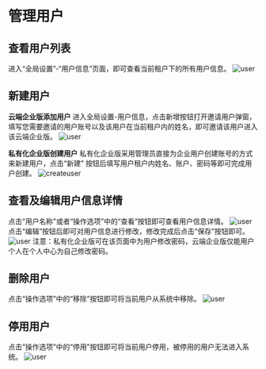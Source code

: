 # 管理用户
## 查看用户列表
进入“全局设置”-“用户信息”页面，即可查看当前租户下的所有用户信息。
![user](https://docimages.blob.core.chinacloudapi.cn/images/Console/users/云端版邀请用户.png)

## 新建用户
**云端企业版添加用户**
进入全局设置-用户信息，点击新增按钮打开邀请用户弹窗，填写您需要邀请的用户账号以及该用户在当前租户内的姓名，即可邀请该用户进入该云端企业版。
![user](https://docimages.blob.core.chinacloudapi.cn/images/Console/users/云端版邀请用户.png)

**私有化企业版创建用户**
私有化企业版采用管理员直接为企业用户创建账号的方式来新建用户，点击“新建”
按钮后填写用户租户内姓名、账户、密码等即可完成用户创建。
![createuser](https://docimages.blob.core.chinacloudapi.cn/images/Console/users/私有化创建用户.png)

## 查看及编辑用户信息详情
点击“用户名称"或者“操作选项”中的“查看”按钮即可查看用户信息详情。
![user](https://docimages.blob.core.chinacloudapi.cn/images/Console/users/云端版查看用户信息.png)
点击“编辑”按钮后即可对用户信息进行修改，修改完成后点击“保存”按钮即可。
![user](https://docimages.blob.core.chinacloudapi.cn/images/Console/users/私有化编辑用户信息.png)
注意：私有化企业版可在该页面中为用户修改密码，云端企业版仅能用户个人在个人中心为自己修改密码。

## 删除用户
点击“操作选项”中的“移除”按钮即可将当前用户从系统中移除。
![user](https://docimages.blob.core.chinacloudapi.cn/images/Console/users/移除用户.png)

## 停用用户
点击“操作选项”中的“停用”按钮即可将当前用户停用，被停用的用户无法进入系统。
![user](https://docimages.blob.core.chinacloudapi.cn/images/Console/users/停用用户.png)